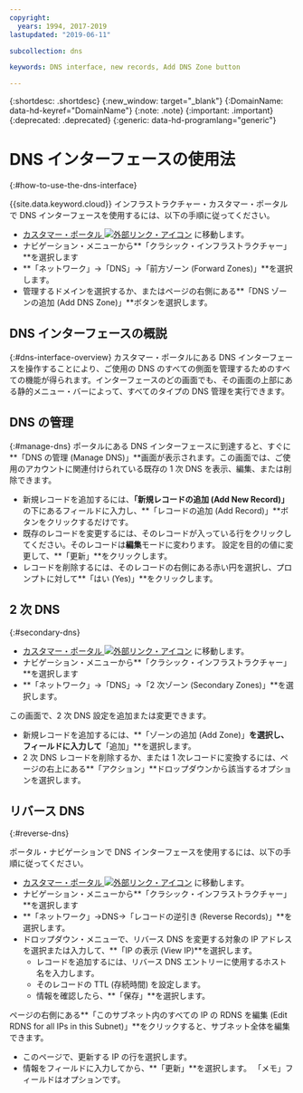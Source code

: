```yaml
---
copyright:
  years: 1994, 2017-2019
lastupdated: "2019-06-11"

subcollection: dns

keywords: DNS interface, new records, Add DNS Zone button

---
```



{:shortdesc: .shortdesc}
{:new_window: target="_blank"}
{:DomainName: data-hd-keyref="DomainName"}
{:note: .note}
{:important: .important}
{:deprecated: .deprecated}
{:generic: data-hd-programlang="generic"}

# DNS インターフェースの使用法
{:#how-to-use-the-dns-interface}

{{site.data.keyword.cloud}} インフラストラクチャー・カスタマー・ポータルで DNS インターフェースを使用するには、以下の手順に従ってください。

* [カスタマー・ポータル ![外部リンク・アイコン](../../icons/launch-glyph.svg "外部リンク・アイコン")](https://{DomainName}/) に移動します。
* ナビゲーション・メニューから**「クラシック・インフラストラクチャー」**を選択します
* **「ネットワーク」->「DNS」->「前方ゾーン (Forward Zones)」**を選択します。
* 管理するドメインを選択するか、またはページの右側にある**「DNS ゾーンの追加 (Add DNS Zone)」**ボタンを選択します。

## DNS インターフェースの概説
{:#dns-interface-overview}
カスタマー・ポータルにある DNS インターフェースを操作することにより、ご使用の DNS のすべての側面を管理するためのすべての機能が得られます。インターフェースのどの画面でも、その画面の上部にある静的メニュー・バーによって、すべてのタイプの DNS 管理を実行できます。

## DNS の管理
{:#manage-dns}
ポータルにある DNS インターフェースに到達すると、すぐに**「DNS の管理 (Manage DNS)」**画面が表示されます。この画面では、ご使用のアカウントに関連付けられている既存の 1 次 DNS を表示、編集、または削除できます。

* 新規レコードを追加するには、**「新規レコードの追加 (Add New Record)」** の下にあるフィールドに入力し、**「レコードの追加 (Add Record)」**ボタンをクリックするだけです。
* 既存のレコードを変更するには、そのレコードが入っている行をクリックしてください。そのレコードは**編集**モードに変わります。 設定を目的の値に変更して、**「更新」**をクリックします。
* レコードを削除するには、そのレコードの右側にある赤い円を選択し、プロンプトに対して**「はい (Yes)」**をクリックします。

## 2 次 DNS
{:#secondary-dns}

* [カスタマー・ポータル ![外部リンク・アイコン](../../icons/launch-glyph.svg "外部リンク・アイコン")](https://{DomainName}/) に移動します。
* ナビゲーション・メニューから**「クラシック・インフラストラクチャー」**を選択します
* **「ネットワーク」->「DNS」->「2 次ゾーン (Secondary Zones)」**を選択します。

この画面で、2 次 DNS 設定を追加または変更できます。

* 新規レコードを追加するには、**「ゾーンの追加 (Add Zone)」**を選択し、フィールドに入力して**「追加」**を選択します。
* 2 次 DNS レコードを削除するか、または 1 次レコードに変換するには、ページの右上にある**「アクション」**ドロップダウンから該当するオプションを選択します。

## リバース DNS
{:#reverse-dns}

ポータル・ナビゲーションで DNS インターフェースを使用するには、以下の手順に従ってください。

* [カスタマー・ポータル ![外部リンク・アイコン](../../icons/launch-glyph.svg "外部リンク・アイコン")](https://{DomainName}/) に移動します。
* ナビゲーション・メニューから**「クラシック・インフラストラクチャー」**を選択します
* **「ネットワーク」->DNS->「レコードの逆引き (Reverse Records)」**を選択します。
* ドロップダウン・メニューで、リバース DNS を変更する対象の IP アドレスを選択または入力して、**「IP の表示 (View IP)**を選択します。
  * レコードを追加するには、リバース DNS エントリーに使用するホスト名を入力します。
  * そのレコードの TTL (存続時間) を設定します。
  * 情報を確認したら、**「保存」**を選択します。

ページの右側にある**「このサブネット内のすべての IP の RDNS を編集 (Edit RDNS for all IPs in this Subnet)」**をクリックすると、サブネット全体を編集できます。

* このページで、更新する IP の行を選択します。
* 情報をフィールドに入力してから、**「更新」**を選択します。 「メモ」フィールドはオプションです。

<!--## Propagation Check

* Navigate to the [customer portal ![External link icon](../../icons/launch-glyph.svg "External link icon")](https://{DomainName}/).
* Select **Network >Tools**

On the page that loads, you can select from multiple tools; To check the propagation of your domain name through the DNS servers, use the bottom option.

* Enter the appropriate information into the fields, then select **Check DNS**
* After a few moments, the box to the right will update with the current DNS information for the domain.-->
